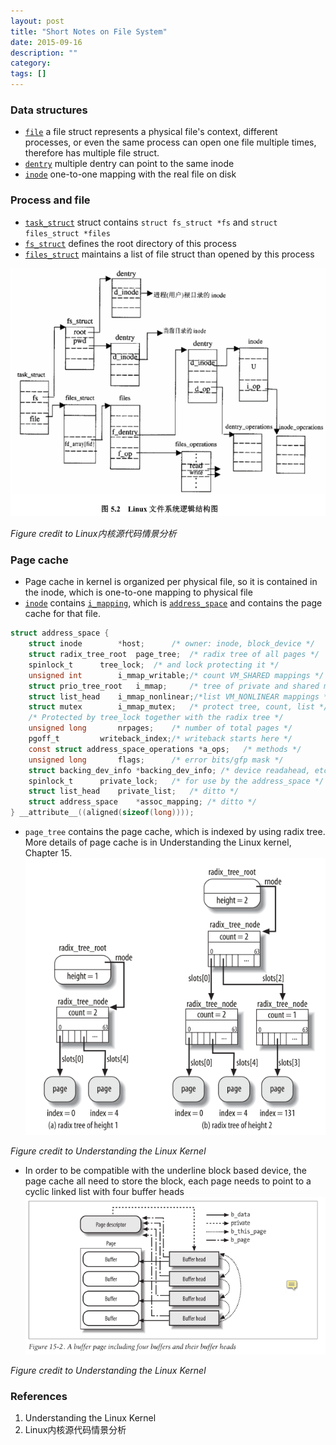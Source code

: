 ```yaml
---
layout: post
title: "Short Notes on File System"
date: 2015-09-16
description: ""
category: 
tags: []
---
```



### Data structures
* [`file`](https://elixir.bootlin.com/linux/v3.4/source/include/linux/fs.h#L976) a file struct represents a physical file's context, different processes, or even the same process can open one file multiple times, therefore has multiple file struct.
* [`dentry`](https://elixir.bootlin.com/linux/v3.4/source/include/linux/dcache.h#L88) multiple dentry can point to the same inode
* [`inode`](https://elixir.bootlin.com/linux/v3.4/source/include/linux/fs.h#L761) one-to-one mapping with the real file on disk

### Process and file
* [`task_struct`](https://elixir.bootlin.com/linux/v3.4/source/include/linux/sched.h#L1264) struct contains `struct fs_struct *fs` and `struct files_struct *files`
* [`fs_struct`](https://elixir.bootlin.com/linux/v3.4/source/include/linux/fs_struct.h#L8) defines the root directory of this process
* [`files_struct`](https://elixir.bootlin.com/linux/v3.4/source/include/linux/fdtable.h#L66) maintains a list of file struct than opened by this process


![task_struct fs](../assets/image/task_struct_fs.png)

*Figure credit to Linux内核源代码情景分析*

### Page cache

* Page cache in kernel is organized per physical file, so it is contained in the inode, which is one-to-one mapping to physical file
* [`inode`](https://elixir.bootlin.com/linux/v3.4/source/include/linux/fs.h#L761) contains [`i_mapping`](https://elixir.bootlin.com/linux/v3.4/source/include/linux/fs.h#L775), which is [`address_space`](https://elixir.bootlin.com/linux/v3.4/source/include/linux/fs.h#L646) and contains the page cache for that file.
```c
struct address_space {
	struct inode		*host;		/* owner: inode, block_device */
	struct radix_tree_root	page_tree;	/* radix tree of all pages */
	spinlock_t		tree_lock;	/* and lock protecting it */
	unsigned int		i_mmap_writable;/* count VM_SHARED mappings */
	struct prio_tree_root	i_mmap;		/* tree of private and shared mappings */
	struct list_head	i_mmap_nonlinear;/*list VM_NONLINEAR mappings */
	struct mutex		i_mmap_mutex;	/* protect tree, count, list */
	/* Protected by tree_lock together with the radix tree */
	unsigned long		nrpages;	/* number of total pages */
	pgoff_t			writeback_index;/* writeback starts here */
	const struct address_space_operations *a_ops;	/* methods */
	unsigned long		flags;		/* error bits/gfp mask */
	struct backing_dev_info *backing_dev_info; /* device readahead, etc */
	spinlock_t		private_lock;	/* for use by the address_space */
	struct list_head	private_list;	/* ditto */
	struct address_space	*assoc_mapping;	/* ditto */
} __attribute__((aligned(sizeof(long))));
```
* `page_tree` contains the page cache, which is indexed by using radix tree. More details of page cache is in Understanding the Linux kernel, Chapter 15.
![page_cache_tree](../assets/image/page_cache_tree.png)

*Figure credit to Understanding the Linux Kernel*

 
* In order to be compatible with the underline block based device, the page cache all need to store the block, each page needs to point to a cyclic linked list with four buffer heads
![buffer_head](../assets/image/buffer_head.png)

*Figure credit to Understanding the Linux Kernel*


### References
1. Understanding the Linux Kernel
2. Linux内核源代码情景分析
